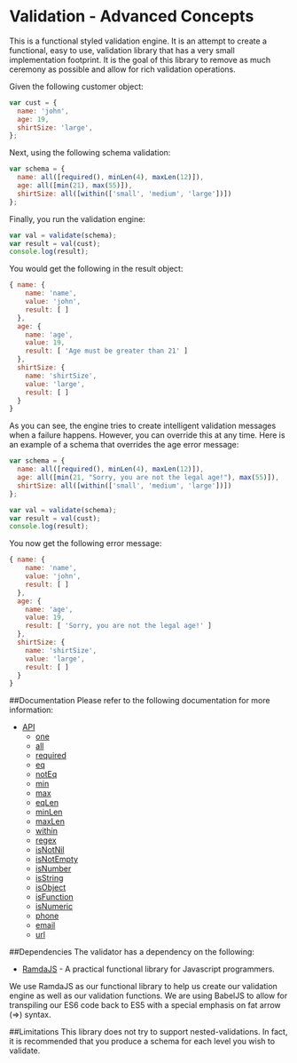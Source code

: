 # Validation - Advanced Concepts

This is a functional styled validation engine.  It is an attempt to create a functional, easy to use, validation library that has a very small implementation footprint.  It is the goal of this library to remove as much ceremony as possible and allow for rich validation operations.

Given the following customer object:

``` javascript
var cust = {
  name: 'john',
  age: 19,
  shirtSize: 'large',
};
```

Next, using the following schema validation:

``` javascript
var schema = {
  name: all([required(), minLen(4), maxLen(12)]),
  age: all([min(21), max(55)]),
  shirtSize: all([within(['small', 'medium', 'large'])])
};
```

Finally, you run the validation engine:

``` javascript
var val = validate(schema);
var result = val(cust);
console.log(result);
```

You would get the following in the result object:

``` javascript
{ name: { 
    name: 'name', 
    value: 'john', 
    result: [ ] 
  },
  age: { 
    name: 'age',
    value: 19,
    result: [ 'Age must be greater than 21' ] 
  },
  shirtSize: { 
    name: 'shirtSize', 
    value: 'large', 
    result: [ ] 
  } 
}
```

As you can see, the engine tries to create intelligent validation messages when a failure happens.  However, you can override this at any time.  Here is an example of a schema that overrides the age error message:

``` javascript
var schema = {
  name: all([required(), minLen(4), maxLen(12)]),
  age: all([min(21, "Sorry, you are not the legal age!"), max(55)]),
  shirtSize: all([within(['small', 'medium', 'large'])])
};

var val = validate(schema);
var result = val(cust);
console.log(result);
```

You now get the following error message:

``` javascript
{ name: { 
    name: 'name', 
    value: 'john', 
    result: [ ] 
  },
  age: { 
    name: 'age',
    value: 19,
    result: [ 'Sorry, you are not the legal age!' ] 
  },
  shirtSize: { 
    name: 'shirtSize', 
    value: 'large', 
    result: [ ] 
  } 
}
```

##Documentation
Please refer to the following documentation for more information:

- [API](../../reference/validation/readme.md)
  - [one](../../reference/validation/readme.md#onetarget-fail)
  - [all](../../reference/validation/readme.md#alltarget-fail)
  - [required](../../reference/validation/readme.md#requiredtarget-fail)
  - [eq](../../reference/validation/readme.md#eqtarget-fail)
  - [notEq](../../reference/validation/readme.md#noteqtarget-fail)
  - [min](../../reference/validation/readme.md#mintarget-fail)
  - [max](../../reference/validation/readme.md#maxtarget-fail)
  - [eqLen](../../reference/validation/readme.md#eqlentarget-fail)
  - [minLen](../../reference/validation/readme.md#minlentarget-fail)
  - [maxLen](../../reference/validation/readme.md#maxlentarget-fail)
  - [within](../../reference/validation/readme.md#withintarget-fail)
  - [regex](../../reference/validation/readme.md#regextarget-fail)
  - [isNotNil](../../reference/validation/readme.md#isnotniltarget-fail)
  - [isNotEmpty](../../reference/validation/readme.md#isnotemptytarget-fail)
  - [isNumber](../../reference/validation/readme.md#isnumbertarget-fail)
  - [isString](../../reference/validation/readme.md#isstringtarget-fail)
  - [isObject](../../reference/validation/readme.md#isobjecttarget-fail)
  - [isFunction](../../reference/validation/readme.md#isfunctiontarget-fail)
  - [isNumeric](../../reference/validation/readme.md#isnumerictarget-fail)
  - [phone](../../reference/validation/readme.md#phonetarget-fail)
  - [email](../../reference/validation/readme.md#emailtarget-fail)
  - [url](../../reference/validation/readme.md#urltarget-fail)

##Dependencies
The validator has a dependency on the following:

* [RamdaJS](http://ramdajs.com) - A practical functional library for Javascript programmers.

We use RamdaJS as our functional library to help us create our validation engine as well as our validation functions.  We are using BabelJS to allow for transpiling our ES6 code back to ES5 with a special emphasis on fat arrow (=>) syntax.  

##Limitations
This library does not try to support nested-validations.  In fact, it is recommended that you produce a schema for each level you wish to validate.
